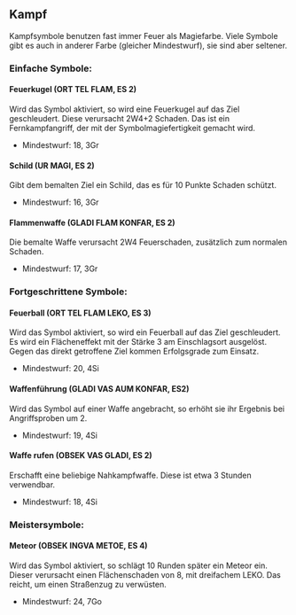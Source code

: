 ## Kampf
Kampfsymbole benutzen fast immer Feuer als Magiefarbe. Viele Symbole gibt es auch in anderer Farbe (gleicher Mindestwurf), sie sind aber seltener.

### Einfache Symbole:

#### Feuerkugel (ORT TEL FLAM, ES 2)
Wird das Symbol aktiviert, so wird eine Feuerkugel auf das Ziel geschleudert. Diese verursacht 2W4+2 Schaden. Das ist ein Fernkampfangriff, der mit der Symbolmagiefertigkeit gemacht wird.
* Mindestwurf: 18, 3Gr

#### Schild (UR MAGI, ES 2)
Gibt dem bemalten Ziel ein Schild, das es für 10 Punkte Schaden schützt.
* Mindestwurf: 16, 3Gr

#### Flammenwaffe (GLADI FLAM KONFAR, ES 2)
Die bemalte Waffe verursacht 2W4 Feuerschaden, zusätzlich zum normalen Schaden.
* Mindestwurf: 17, 3Gr

### Fortgeschrittene Symbole:

#### Feuerball (ORT TEL FLAM LEKO, ES 3)
Wird das Symbol aktiviert, so wird ein Feuerball auf das Ziel geschleudert. Es wird ein Flächeneffekt mit der Stärke 3 am Einschlagsort ausgelöst. Gegen das direkt getroffene Ziel kommen Erfolgsgrade zum Einsatz.
* Mindestwurf: 20, 4Si

#### Waffenführung (GLADI VAS AUM KONFAR, ES2)
Wird das Symbol auf einer Waffe angebracht, so erhöht sie ihr Ergebnis bei Angriffsproben um 2.
* Mindestwurf: 19, 4Si

#### Waffe rufen (OBSEK VAS GLADI, ES 2)
Erschafft eine beliebige Nahkampfwaffe. Diese ist etwa 3 Stunden verwendbar.
* Mindestwurf: 18, 4Si

### Meistersymbole:

#### Meteor (OBSEK INGVA METOE, ES 4)
Wird das Symbol aktiviert, so schlägt 10 Runden später ein Meteor ein. Dieser verursacht einen
Flächenschaden von 8, mit dreifachem LEKO. Das reicht, um einen Straßenzug zu verwüsten.
* Mindestwurf: 24, 7Go
